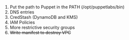 1. Put the path to Puppet in the PATH (/opt/puppetlabs/bin)
2. DNS entries
3. CredStash (DynamoDB and KMS)
4. IAM Policies
5. More restrictive security groups
6. ~~Write manifest to destroy VPC~~
